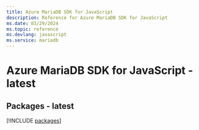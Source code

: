 ```yaml
---
title: Azure MariaDB SDK for JavaScript
description: Reference for Azure MariaDB SDK for JavaScript
ms.date: 03/29/2024
ms.topic: reference
ms.devlang: javascript
ms.service: mariadb
---
```

# Azure MariaDB SDK for JavaScript - latest
## Packages - latest
[!INCLUDE [packages](mariadb-index.md)]